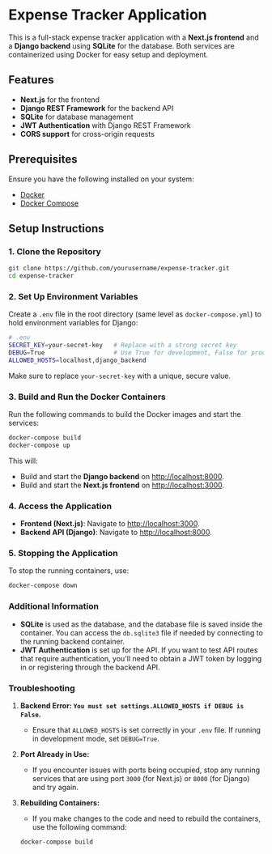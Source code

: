# Expense Tracker Application

This is a full-stack expense tracker application with a **Next.js frontend** and a **Django backend** using **SQLite** for the database. Both services are containerized using Docker for easy setup and deployment.

## Features
- **Next.js** for the frontend
- **Django REST Framework** for the backend API
- **SQLite** for database management
- **JWT Authentication** with Django REST Framework
- **CORS support** for cross-origin requests

## Prerequisites
Ensure you have the following installed on your system:
- [Docker](https://docs.docker.com/get-docker/)
- [Docker Compose](https://docs.docker.com/compose/install/)

## Setup Instructions

### 1. Clone the Repository

```bash
git clone https://github.com/yourusername/expense-tracker.git
cd expense-tracker
```

### 2. Set Up Environment Variables

Create a `.env` file in the root directory (same level as `docker-compose.yml`) to hold environment variables for Django:

```bash
# .env
SECRET_KEY=your-secret-key   # Replace with a strong secret key
DEBUG=True                   # Use True for development, False for production
ALLOWED_HOSTS=localhost,django_backend
```

Make sure to replace `your-secret-key` with a unique, secure value.

### 3. Build and Run the Docker Containers

Run the following commands to build the Docker images and start the services:

```bash
docker-compose build
docker-compose up
```

This will:
- Build and start the **Django backend** on [http://localhost:8000](http://localhost:8000).
- Build and start the **Next.js frontend** on [http://localhost:3000](http://localhost:3000).

### 4. Access the Application

- **Frontend (Next.js)**: Navigate to [http://localhost:3000](http://localhost:3000).
- **Backend API (Django)**: Navigate to [http://localhost:8000](http://localhost:8000).

### 5. Stopping the Application

To stop the running containers, use:

```bash
docker-compose down
```

### Additional Information

- **SQLite** is used as the database, and the database file is saved inside the container. You can access the `db.sqlite3` file if needed by connecting to the running backend container.
- **JWT Authentication** is set up for the API. If you want to test API routes that require authentication, you'll need to obtain a JWT token by logging in or registering through the backend API.

### Troubleshooting

1. **Backend Error: `You must set settings.ALLOWED_HOSTS if DEBUG is False`.**
   - Ensure that `ALLOWED_HOSTS` is set correctly in your `.env` file. If running in development mode, set `DEBUG=True`.

2. **Port Already in Use:**
   - If you encounter issues with ports being occupied, stop any running services that are using port `3000` (for Next.js) or `8000` (for Django) and try again.

3. **Rebuilding Containers:**
   - If you make changes to the code and need to rebuild the containers, use the following command:

   ```bash
   docker-compose build
   ```